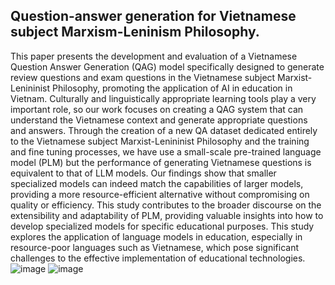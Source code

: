 ## Question-answer generation for Vietnamese subject Marxism-Leninism Philosophy.
This paper presents the development and evaluation of a Vietnamese Question Answer Generation (QAG) model specifically designed to generate review questions and exam questions in the Vietnamese subject Marxist-Lenininist Philosophy, promoting the application of AI in education in Vietnam. Culturally and linguistically appropriate learning tools play a very important role, so our work focuses on creating a QAG system that can understand the Vietnamese context and generate appropriate questions and answers. Through the creation of a new QA dataset dedicated entirely to the Vietnamese subject Marxist-Lenininist Philosophy and the training and fine tuning processes, we have use a small-scale pre-trained language model (PLM) but the performance of generating Vietnamese questions is equivalent to that of LLM models. Our findings show that smaller specialized models can indeed match the capabilities of larger models, providing a more resource-efficient alternative without compromising on quality or efficiency. This study contributes to the broader discourse on the extensibility and adaptability of PLM, providing valuable insights into how to develop specialized models for specific educational purposes. This study explores the application of language models in education, especially in resource-poor languages such as Vietnamese, which pose significant challenges to the effective implementation of educational technologies.![image](https://github.com/user-attachments/assets/e7855faa-c610-4c8a-9553-ff5c3a930865)
![image](https://github.com/user-attachments/assets/851a455c-9f99-4995-b449-875af4673617)

